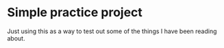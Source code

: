 # Simple practice project


Just using this as a way to test out some of the things I have been reading about.

